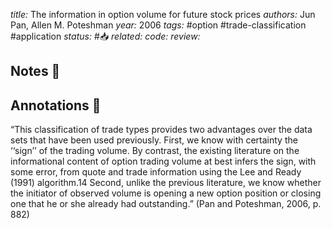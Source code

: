 *title:* The information in option volume for future stock prices
*authors:* Jun Pan, Allen M. Poteshman
*year:* 2006
*tags:* #option #trade-classification #application 
*status:* #📥
*related:*
*code:*
*review:*

## Notes 📍

## Annotations 📖

“This classification of trade types provides two advantages over the data sets that have been used previously. First, we know with certainty the ‘‘sign’’ of the trading volume. By contrast, the existing literature on the informational content of option trading volume at best infers the sign, with some error, from quote and trade information using the Lee and Ready (1991) algorithm.14 Second, unlike the previous literature, we know whether the initiator of observed volume is opening a new option position or closing one that he or she already had outstanding.” (Pan and Poteshman, 2006, p. 882)
